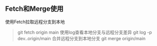 ## Fetch和Merge使用
使用Fetch拉取远程分支到本地
> git fetch origin main
使用log查看本地分支与远程分支差异
> git log -p dev..origin/main
合并远程分支到本地分支
> git merge origin/main